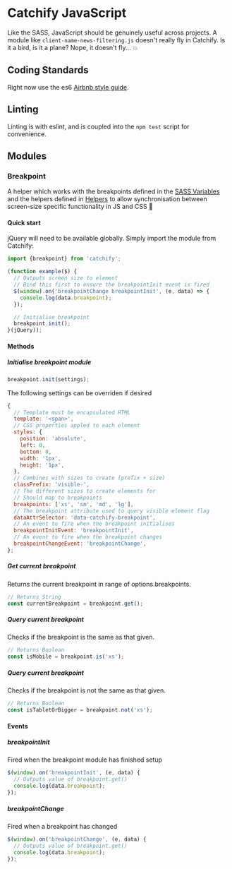 # Catchify JavaScript

Like the SASS, JavaScript should be genuinely useful across projects.  A module like `client-name-news-filtering.js` doesn't really fly in Catchify.  Is it a bird, is it a plane?  Nope, it doesn't fly... :boom:

## Coding Standards

Right now use the es6 [Airbnb style guide](https://github.com/airbnb/javascript/tree/master/linters).

## Linting

Linting is with eslint, and is coupled into the `npm test` script for convenience.

## Modules

### Breakpoint
A helper which works with the breakpoints defined in the [SASS Variables](../sass/includes/_variables.scss) and the helpers defined in [Helpers](../sass/base/_helpers.scss) to allow synchronisation between screen-size specific functionality in JS and CSS :raised_hands:

#### Quick start
jQuery will need to be available globally. Simply import the module from Catchify:

```javascript
import {breakpoint} from 'catchify';

(function example($) {
  // Outputs screen size to element
  // Bind this first to ensure the breakpointInit event is fired
  $(window).on('breakpointChange breakpointInit', (e, data) => {
    console.log(data.breakpoint);
  });

  // Initialise breakpoint
  breakpoint.init();
}(jQuery));
```

#### Methods

##### Initialise breakpoint module
```javascript
breakpoint.init(settings);
```
The following settings can be overriden if desired
```javascript
{
  // Template must be encapsulated HTML
  template: '<span>',
  // CSS properties appled to each element
  styles: {
    position: 'absolute',
    left: 0,
    bottom: 0,
    width: '1px',
    height: '1px',
  },
  // Combines with sizes to create (prefix + size)
  classPrefix: 'visible-',
  // The different sizes to create elements for
  // Should map to breakpoints
  breakpoints: ['xs', 'sm', 'md', 'lg'],
  // The breakpoint attribute used to query visible element flag
  dataAttrSelector: 'data-catchify-breakpoint',
  // An event to fire when the breakpoint initialises
  breakpointInitEvent: 'breakpointInit',
  // An event to fire when the breakpoint changes
  breakpointChangeEvent: 'breakpointChange',
};
```

##### Get current breakpoint
Returns the current breakpoint in range of options.breakpoints.
```javascript
// Returns String
const currentBreakpoint = breakpoint.get();
```

##### Query current breakpoint
Checks if the breakpoint is the same as that given.
```javascript
// Returns Boolean
const isMobile = breakpoint.is('xs');
```

##### Query current breakpoint
Checks if the breakpoint is not the same as that given.
```javascript
// Returns Boolean
const isTabletOrBigger = breakpoint.not('xs');
```

#### Events

##### breakpointInit
Fired when the breakpoint module has finished setup
```javascript
$(window).on('breakpointInit', (e, data) {
  // Outputs value of breakpoint.get()
  console.log(data.breakpoint);
});
```

##### breakpointChange
Fired when a breakpoint has changed
```javascript
$(window).on('breakpointChange', (e, data) {
  // Outputs value of breakpoint.get()
  console.log(data.breakpoint);
});
```
